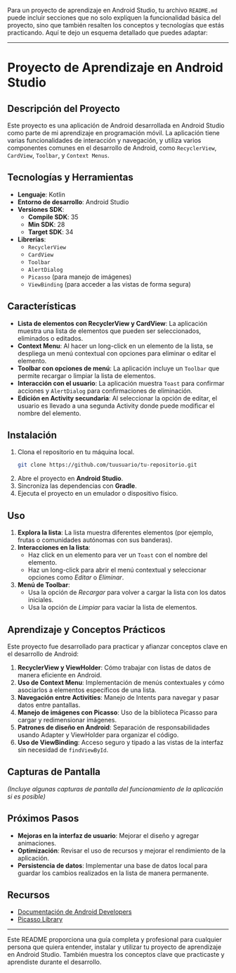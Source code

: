 Para un proyecto de aprendizaje en Android Studio, tu archivo `README.md` puede incluir secciones que no solo expliquen la funcionalidad básica del proyecto, sino que también resalten los conceptos y tecnologías que estás practicando. Aquí te dejo un esquema detallado que puedes adaptar:

---

# Proyecto de Aprendizaje en Android Studio

## Descripción del Proyecto

Este proyecto es una aplicación de Android desarrollada en Android Studio como parte de mi aprendizaje en programación móvil. La aplicación tiene varias funcionalidades de interacción y navegación, y utiliza varios componentes comunes en el desarrollo de Android, como `RecyclerView`, `CardView`, `Toolbar`, y `Context Menus`.

## Tecnologías y Herramientas

- **Lenguaje**: Kotlin
- **Entorno de desarrollo**: Android Studio
- **Versiones SDK**:
    - **Compile SDK**: 35
    - **Min SDK**: 28
    - **Target SDK**: 34
- **Librerías**:
    - `RecyclerView`
    - `CardView`
    - `Toolbar`
    - `AlertDialog`
    - `Picasso` (para manejo de imágenes)
    - `ViewBinding` (para acceder a las vistas de forma segura)

## Características

- **Lista de elementos con RecyclerView y CardView**: La aplicación muestra una lista de elementos que pueden ser seleccionados, eliminados o editados.
- **Context Menu**: Al hacer un long-click en un elemento de la lista, se despliega un menú contextual con opciones para eliminar o editar el elemento.
- **Toolbar con opciones de menú**: La aplicación incluye un `Toolbar` que permite recargar o limpiar la lista de elementos.
- **Interacción con el usuario**: La aplicación muestra `Toast` para confirmar acciones y `AlertDialog` para confirmaciones de eliminación.
- **Edición en Activity secundaria**: Al seleccionar la opción de editar, el usuario es llevado a una segunda Activity donde puede modificar el nombre del elemento.

## Instalación

1. Clona el repositorio en tu máquina local.
   ```bash
   git clone https://github.com/tuusuario/tu-repositorio.git
   ```
2. Abre el proyecto en **Android Studio**.
3. Sincroniza las dependencias con **Gradle**.
4. Ejecuta el proyecto en un emulador o dispositivo físico.

## Uso

1. **Explora la lista**: La lista muestra diferentes elementos (por ejemplo, frutas o comunidades autónomas con sus banderas).
2. **Interacciones en la lista**:
    - Haz click en un elemento para ver un `Toast` con el nombre del elemento.
    - Haz un long-click para abrir el menú contextual y seleccionar opciones como *Editar* o *Eliminar*.
3. **Menú de Toolbar**:
    - Usa la opción de *Recargar* para volver a cargar la lista con los datos iniciales.
    - Usa la opción de *Limpiar* para vaciar la lista de elementos.

## Aprendizaje y Conceptos Prácticos

Este proyecto fue desarrollado para practicar y afianzar conceptos clave en el desarrollo de Android:

1. **RecyclerView y ViewHolder**: Cómo trabajar con listas de datos de manera eficiente en Android.
2. **Uso de Context Menu**: Implementación de menús contextuales y cómo asociarlos a elementos específicos de una lista.
3. **Navegación entre Activities**: Manejo de Intents para navegar y pasar datos entre pantallas.
4. **Manejo de imágenes con Picasso**: Uso de la biblioteca Picasso para cargar y redimensionar imágenes.
5. **Patrones de diseño en Android**: Separación de responsabilidades usando Adapter y ViewHolder para organizar el código.
6. **Uso de ViewBinding**: Acceso seguro y tipado a las vistas de la interfaz sin necesidad de `findViewById`.

## Capturas de Pantalla

*(Incluye algunas capturas de pantalla del funcionamiento de la aplicación si es posible)*

## Próximos Pasos

- **Mejoras en la interfaz de usuario**: Mejorar el diseño y agregar animaciones.
- **Optimización**: Revisar el uso de recursos y mejorar el rendimiento de la aplicación.
- **Persistencia de datos**: Implementar una base de datos local para guardar los cambios realizados en la lista de manera permanente.

## Recursos

- [Documentación de Android Developers](https://developer.android.com/docs)
- [Picasso Library](https://square.github.io/picasso/)

---

Este README proporciona una guía completa y profesional para cualquier persona que quiera entender, instalar y utilizar tu proyecto de aprendizaje en Android Studio. También muestra los conceptos clave que practicaste y aprendiste durante el desarrollo.